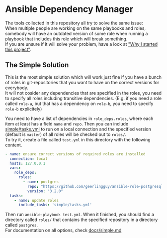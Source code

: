 Ansible Dependency Manager
==========================

The tools collected in this repository all try to solve the same issue:  
When multiple people are working on the same playbooks and roles, somebody will have an outdated version of some role when running a playbook that includes this role which will break something.  
If you are unsure if it will solve your problem, have a look at ["Why I started this project"](docs/why.md).

The Simple Solution
-------------------

This is the most simple solution which will work just fine if you have a bunch of roles in git-repositories that you want to have on the correct versions for everybody.  
It will not cosider any dependencies that are specified in the roles, you need to specify all roles including transitive dependencies. (E.g. if you need a role called `role-a`, but that has a dependency on `role-b`, you need to specify `role-b` explicitely)

You need to have a list of dependencies in `role_deps.roles`, where each item at least has a field `name` and `repo`. Then you can include [simple/tasks.yml](simple/tasks.yml) to run on a local connection and the specified version (default is `master`) of all roles will be checked out to `roles/`.  
To try it, create a file called `test.yml` in this directory with the following content.
```yaml
- name: ensure correct versions of required roles are installed
  connection: local
  hosts: 127.0.0.1
  vars:
    role_deps:
      roles:
        - name: postgres
          repo: "https://github.com/geerlingguy/ansible-role-postgresql.git"
          version: "3.2.0"
  tasks:
    - name: update roles
      include_tasks: 'simple/tasks.yml'
```
Then run `ansible-playbook test.yml`. When it finished, you should find a directory called `roles/` that contains the specified repository in a directory called `postgres`.  
For documentation on all options, check [docs/simple.md](docs/simple.md)
